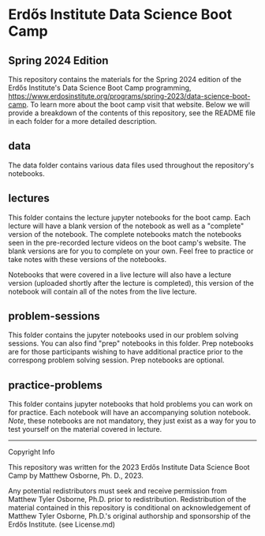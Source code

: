 # Erdős Institute Data Science Boot Camp
## Spring 2024 Edition

This repository contains the materials for the Spring 2024 edition of the Erdős Institute's Data Science Boot Camp programming, https://www.erdosinstitute.org/programs/spring-2023/data-science-boot-camp. To learn more about the boot camp visit that website. Below we will provide a breakdown of the contents of this repository, see the README file in each folder for a more detailed description.

## data

The data folder contains various data files used throughout the repository's notebooks.

## lectures

This folder contains the lecture jupyter notebooks for the boot camp. Each lecture will have a blank version of the notebook as well as a "complete" version of the notebook. The complete notebooks match the notebooks seen in the pre-recorded lecture videos on the boot camp's website. The blank versions are for you to complete on your own. Feel free to practice or take notes with these versions of the notebooks. 

Notebooks that were covered in a live lecture will also have a lecture version (uploaded shortly after the lecture is completed), this version of the notebook will contain all of the notes from the live lecture.

## problem-sessions

This folder contains the jupyter notebooks used in our problem solving sessions. You can also find "prep" notebooks in this folder. Prep notebooks are for those participants wishing to have additional practice prior to the correspong problem solving session. Prep notebooks are optional.

## practice-problems

This folder contains jupyter notebooks that hold problems you can work on for practice. Each notebook will have an accompanying solution notebook. <i>Note</i>, these notebooks are not mandatory, they just exist as a way for you to test yourself on the material covered in lecture.


-------------------------
Copyright Info

This repository was written for the 2023 Erdős Institute Data Science Boot Camp by Matthew Osborne, Ph. D., 2023.

Any potential redistributors must seek and receive permission from Matthew Tyler Osborne, Ph.D. prior to redistribution. Redistribution of the material contained in this repository is conditional on acknowledgement of Matthew Tyler Osborne, Ph.D.'s original authorship and sponsorship of the Erdős Institute. (see License.md)
